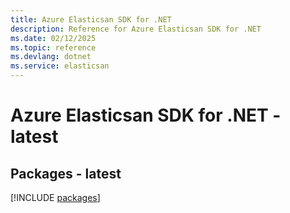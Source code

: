 ```yaml
---
title: Azure Elasticsan SDK for .NET
description: Reference for Azure Elasticsan SDK for .NET
ms.date: 02/12/2025
ms.topic: reference
ms.devlang: dotnet
ms.service: elasticsan
---
```

# Azure Elasticsan SDK for .NET - latest
## Packages - latest
[!INCLUDE [packages](elasticsan-index.md)]